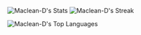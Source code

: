 ![Maclean-D's Stats](https://github-readme-stats.vercel.app/api?username=Maclean-D&theme=vue-dark&show_icons=true&hide_border=true&count_private=true&rank_icon=github) ![Maclean-D's Streak](https://github-readme-streak-stats.herokuapp.com/?user=Maclean-D&theme=vue-dark&hide_border=true)

![Maclean-D's Top Languages](https://github-readme-stats.vercel.app/api/top-langs/?username=Maclean-D&theme=vue-dark&show_icons=true&hide_border=true&layout=compact)
